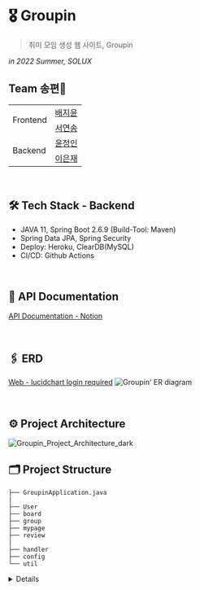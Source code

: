 # 🎖 Groupin
> 취미 모임 생성 웹 사이트, Groupin

*in 2022 Summer, SOLUX*

## Team 송편🍡
<table>
  <tr>
    <td rowspan="2" align="center">
      Frontend
    </td>
    <td> <a href="https://github.com/Jiyoongrace"> 배지윤 </a> </td>
  </tr>
  <tr>
    <td> <a href="https://github.com/seoyeonsong"> 서연송 </a> </td>
  </tr>
  <tr>
    <td rowspan="2">Backend</td>
    <td> <a href="https://github.com/JeongIn37"> 윤정인 </a> </td>
  </tr>
  <tr>
    <td> <a href="https://github.com/lucy1287"> 이은재 </a> </td>
  </tr>
</table>

<br/>

## 🛠 Tech Stack - Backend
- JAVA 11, Spring Boot 2.6.9 (Build-Tool: Maven)
- Spring Data JPA, Spring Security
- Deploy: Heroku, ClearDB(MySQL)
- CI/CD: Github Actions

<br/>

## 📄 API Documentation
[API Documentation - Notion](https://jonnie37.notion.site/API-7df2549689984788b4ab3292b84525fc)

<br/>

## 🖇 ERD
[Web - lucidchart login required](https://lucid.app/lucidchart/5e6200f4-0887-45a2-a9c7-869e7da87dcc/edit?viewport_loc=80%2C-523%2C1698%2C1903%2C0_0&invitationId=inv_406b038c-5d00-4a4e-848f-dccce514e4dc#)
<img alt="Groupin' ER diagram" src="https://user-images.githubusercontent.com/54874529/185191940-5eb9faa5-5b3b-40c5-bbc6-fc448235ce93.png">

<br/>

## ⚙️ Project Architecture
<img alt="Groupin_Project_Architecture_dark" src="https://user-images.githubusercontent.com/54874529/185190335-0bcab811-98a4-40f3-b390-958ec77a6ed7.png">

<br/>

## 🗂 Project Structure
```
├── GroupinApplication.java
|
├── User
├── board
├── group
├── mypage
├── review
|
├── handler
├── config
└── util
```

<details>
  <summary> Details </summary>
  <div markdown="1">
    <img alt="project structure detail" src="https://user-images.githubusercontent.com/54874529/185197421-1d4051b5-2108-4d75-8e6c-010994ec9b6e.png"/>
  </div>
</details>
